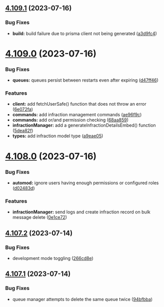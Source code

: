 ## [4.109.1](https://github.com/onesoft-sudo/sudobot/compare/v4.109.0...v4.109.1) (2023-07-16)


### Bug Fixes

* **build:** build failure due to prisma client not being generated ([a3d9fc4](https://github.com/onesoft-sudo/sudobot/commit/a3d9fc4bb0bb7140fa66255c33591eb7d02b5150))



# [4.109.0](https://github.com/onesoft-sudo/sudobot/compare/v4.108.0...v4.109.0) (2023-07-16)


### Bug Fixes

* **queues:** queues persist between restarts even after expiring ([d47ff46](https://github.com/onesoft-sudo/sudobot/commit/d47ff4661d3597504686e751007c65f92374eee3))


### Features

* **client:** add fetchUserSafe() function that does not throw an error ([6e072fa](https://github.com/onesoft-sudo/sudobot/commit/6e072fad918c405feb9023d139a845d980bc1617))
* **commands:** add infraction management commands ([ae96f9c](https://github.com/onesoft-sudo/sudobot/commit/ae96f9c8e7dcaa97b739bb5988efc901d02c64a3))
* **commands:** add or/and permission checking ([68aa859](https://github.com/onesoft-sudo/sudobot/commit/68aa859c663372342ca1ad685b4977532c09c181))
* **infractionManager:** add a generateInfractionDetailsEmbed() function ([5dea82f](https://github.com/onesoft-sudo/sudobot/commit/5dea82f559fb820b23ce1a56bb6f9ab52b9c835c))
* **types:** add infraction model type ([a9eae05](https://github.com/onesoft-sudo/sudobot/commit/a9eae05d565e4a46495458463b3319294880b3ed))



# [4.108.0](https://github.com/onesoft-sudo/sudobot/compare/v4.107.2...v4.108.0) (2023-07-16)


### Bug Fixes

* **automod:** ignore users having enough permissions or configured roles ([d02483d](https://github.com/onesoft-sudo/sudobot/commit/d02483d7b3c2b621037b92bf42ee833180f5d653))


### Features

* **infractionManager:** send logs and create infraction record on bulk message delete ([0e1ce72](https://github.com/onesoft-sudo/sudobot/commit/0e1ce72c126be29203c144828694a308d15773ec))



## [4.107.2](https://github.com/onesoft-sudo/sudobot/compare/v4.107.1...v4.107.2) (2023-07-14)


### Bug Fixes

* development mode toggling ([266cd8e](https://github.com/onesoft-sudo/sudobot/commit/266cd8eb53db8f511bf5ae372db22062ee1d1f86))



## [4.107.1](https://github.com/onesoft-sudo/sudobot/compare/v4.107.0...v4.107.1) (2023-07-14)


### Bug Fixes

* queue manager attempts to delete the same queue twice ([94bfbba](https://github.com/onesoft-sudo/sudobot/commit/94bfbba077ccad45434ad0c09f7a7f5c4daf0abf))




